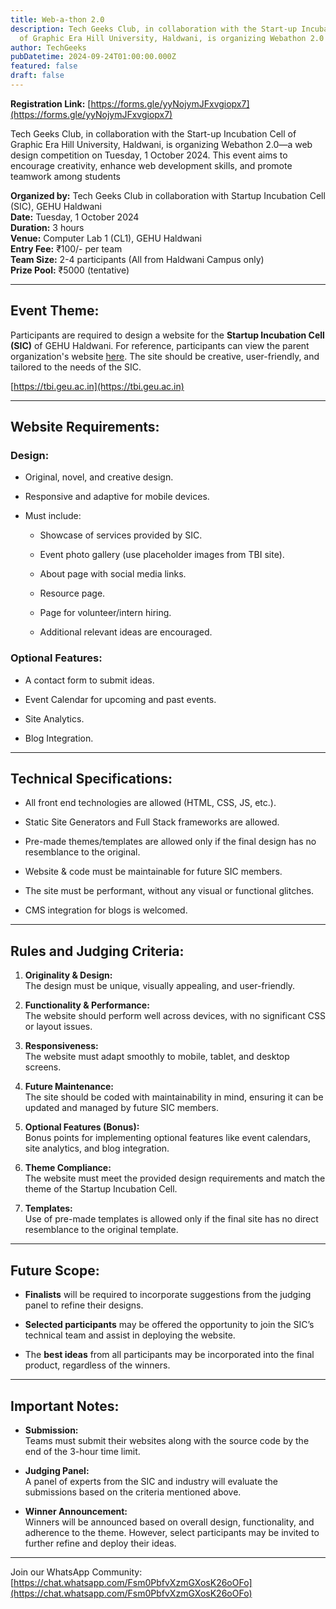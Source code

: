 ```yaml
---
title: Web-a-thon 2.0
description: Tech Geeks Club, in collaboration with the Start-up Incubation Cell
  of Graphic Era Hill University, Haldwani, is organizing Webathon 2.0
author: TechGeeks
pubDatetime: 2024-09-24T01:00:00.000Z
featured: false
draft: false
---
```

**Registration Link:** [https://forms.gle/yyNojymJFxvgiopx7](https://forms.gle/yyNojymJFxvgiopx7)

Tech Geeks Club, in collaboration with the Start-up Incubation Cell of Graphic Era Hill University, Haldwani, is organizing Webathon 2.0—a web design competition on Tuesday, 1 October 2024. This event aims to encourage creativity, enhance web development skills, and promote teamwork among students

**Organized by:** Tech Geeks Club in collaboration with Startup Incubation Cell (SIC), GEHU Haldwani  
**Date:** Tuesday, 1 October 2024  
**Duration:** 3 hours  
**Venue:** Computer Lab 1 (CL1), GEHU Haldwani  
**Entry Fee:** ₹100/- per team  
**Team Size:** 2-4 participants (All from Haldwani Campus only)  
**Prize Pool:** ₹5000 (tentative)

* * *

## Event Theme:

Participants are required to design a website for the **Startup Incubation Cell (SIC)** of GEHU Haldwani. For reference, participants can view the parent organization's website [here](https://tbi.geu.ac.in). The site should be creative, user-friendly, and tailored to the needs of the SIC.

[https://tbi.geu.ac.in](https://tbi.geu.ac.in)

* * *

## Website Requirements:

### **Design:**

*   Original, novel, and creative design.
    
*   Responsive and adaptive for mobile devices.
    
*   Must include:
    
    *   Showcase of services provided by SIC.
        
    *   Event photo gallery (use placeholder images from TBI site).
        
    *   About page with social media links.
        
    *   Resource page.
        
    *   Page for volunteer/intern hiring.
        
    *   Additional relevant ideas are encouraged.
        

### **Optional Features:**

*   A contact form to submit ideas.
    
*   Event Calendar for upcoming and past events.
    
*   Site Analytics.
    
*   Blog Integration.
    

* * *

## Technical Specifications:

*   All front end technologies are allowed (HTML, CSS, JS, etc.).
    
*   Static Site Generators and Full Stack frameworks are allowed.
    
*   Pre-made themes/templates are allowed only if the final design has no resemblance to the original.
    
*   Website & code must be maintainable for future SIC members.
    
*   The site must be performant, without any visual or functional glitches.
    
*   CMS integration for blogs is welcomed.
    

* * *

## Rules and Judging Criteria:

1.  **Originality & Design:**  
    The design must be unique, visually appealing, and user-friendly.
    
2.  **Functionality & Performance:**  
    The website should perform well across devices, with no significant CSS or layout issues.
    
3.  **Responsiveness:**  
    The website must adapt smoothly to mobile, tablet, and desktop screens.
    
4.  **Future Maintenance:**  
    The site should be coded with maintainability in mind, ensuring it can be updated and managed by future SIC members.
    
5.  **Optional Features (Bonus):**  
    Bonus points for implementing optional features like event calendars, site analytics, and blog integration.
    
6.  **Theme Compliance:**  
    The website must meet the provided design requirements and match the theme of the Startup Incubation Cell.
    
7.  **Templates:**  
    Use of pre-made templates is allowed only if the final site has no direct resemblance to the original template.
    

* * *

## Future Scope:

*   **Finalists** will be required to incorporate suggestions from the judging panel to refine their designs.
    
*   **Selected participants** may be offered the opportunity to join the SIC’s technical team and assist in deploying the website.
    
*   The **best ideas** from all participants may be incorporated into the final product, regardless of the winners.
    

* * *

## Important Notes:

*   **Submission:**  
    Teams must submit their websites along with the source code by the end of the 3-hour time limit.
    
*   **Judging Panel:**  
    A panel of experts from the SIC and industry will evaluate the submissions based on the criteria mentioned above.
    
*   **Winner Announcement:**  
    Winners will be announced based on overall design, functionality, and adherence to the theme. However, select participants may be invited to further refine and deploy their ideas.
    

* * *

Join our WhatsApp Community: [https://chat.whatsapp.com/Fsm0PbfvXzmGXosK26oOFo](https://chat.whatsapp.com/Fsm0PbfvXzmGXosK26oOFo)